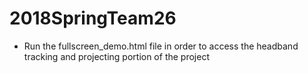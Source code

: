 # 2018SpringTeam26
- Run the fullscreen_demo.html file in order to access the headband tracking and projecting portion of the project
